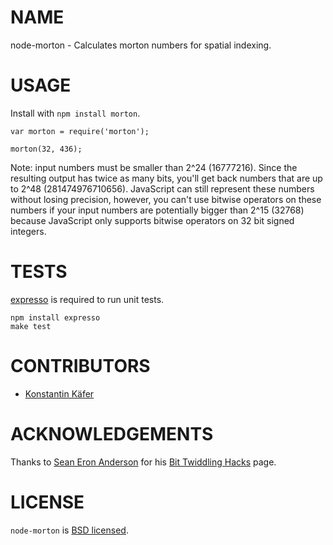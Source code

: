 # NAME

node-morton - Calculates morton numbers for spatial indexing.



# USAGE

Install with `npm install morton`.

    var morton = require('morton');
    
    morton(32, 436);

Note: input numbers must be smaller than 2^24 (16777216). Since the resulting output has twice as many bits, you'll get back numbers that are up to 2^48 (281474976710656). JavaScript can still represent these numbers without losing precision, however, you can't use bitwise operators on these numbers if your input numbers are potentially bigger than 2^15 (32768) because JavaScript only supports bitwise operators on 32 bit signed integers.

# TESTS

[expresso](https://github.com/visionmedia/expresso) is required to run unit tests.

    npm install expresso
    make test



# CONTRIBUTORS

* [Konstantin Käfer](https://github.com/kkaefer)



# ACKNOWLEDGEMENTS

Thanks to [Sean Eron Anderson](http://graphics.stanford.edu/~seander/) for his [Bit Twiddling Hacks](http://graphics.stanford.edu/~seander/bithacks.html) page.



# LICENSE

`node-morton` is [BSD licensed](https://github.com/developmentseed/node-morton/raw/master/LICENSE).
